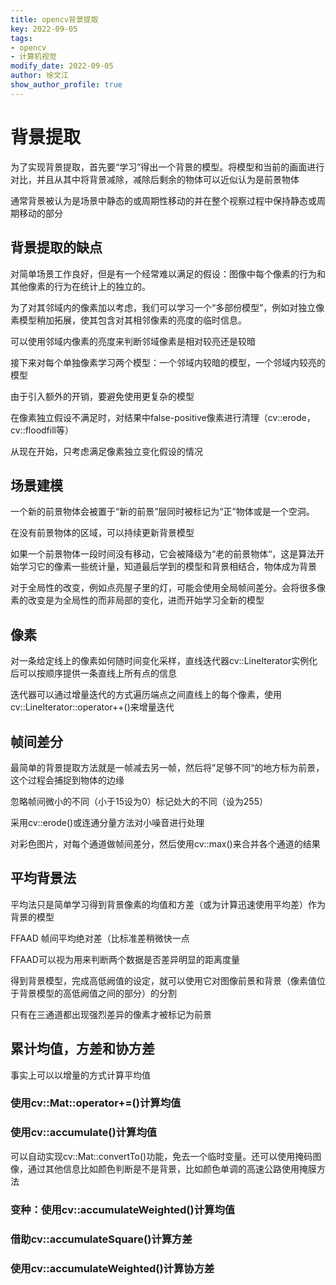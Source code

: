 ```yaml
---
title: opencv背景提取
key: 2022-09-05
tags: 
- opencv
- 计算机视觉
modify_date: 2022-09-05
author: 徐文江
show_author_profile: true
---
```





# 背景提取			
<!--more-->     
为了实现背景提取，首先要“学习”得出一个背景的模型。将模型和当前的画面进行对比，并且从其中将背景减除，减除后剩余的物体可以近似认为是前景物体			

通常背景被认为是场景中静态的或周期性移动的并在整个视察过程中保持静态或周期移动的部分				



## 背景提取的缺点			

对简单场景工作良好，但是有一个经常难以满足的假设：图像中每个像素的行为和其他像素的行为在统计上的独立的。			

为了对其邻域内的像素加以考虑，我们可以学习一个“多部份模型”，例如对独立像素模型稍加拓展，使其包含对其相邻像素的亮度的临时信息。			

可以使用邻域内像素的亮度来判断邻域像素是相对较亮还是较暗				

接下来对每个单独像素学习两个模型：一个邻域内较暗的模型，一个邻域内较亮的模型			

由于引入额外的开销，要避免使用更复杂的模型				

在像素独立假设不满足时，对结果中false-positive像素进行清理（cv::erode，cv::floodfill等）			

从现在开始，只考虑满足像素独立变化假设的情况					



## 场景建模			

一个新的前景物体会被置于“新的前景”层同时被标记为“正”物体或是一个空洞。			

在没有前景物体的区域，可以持续更新背景模型			

如果一个前景物体一段时间没有移动，它会被降级为“老的前景物体“，这是算法开始学习它的像素一些统计量，知道最后学到的模型和背景相结合，物体成为背景			



对于全局性的改变，例如点亮屋子里的灯，可能会使用全局帧间差分。会将很多像素的改变是为全局性的而非局部的变化，进而开始学习全新的模型				



## 像素				

对一条给定线上的像素如何随时间变化采样，直线迭代器cv::LineIterator实例化后可以按顺序提供一条直线上所有点的信息			

迭代器可以通过增量迭代的方式遍历端点之间直线上的每个像素，使用cv::LineIterator::operator++()来增量迭代			



## 帧间差分			

最简单的背景提取方法就是一帧减去另一帧，然后将”足够不同“的地方标为前景，这个过程会捕捉到物体的边缘			

忽略帧间微小的不同（小于15设为0）标记处大的不同（设为255）			

采用cv::erode()或连通分量方法对小噪音进行处理			



对彩色图片，对每个通道做帧间差分，然后使用cv::max()来合并各个通道的结果		



## 平均背景法				

平均法只是简单学习得到背景像素的均值和方差（或为计算迅速使用平均差）作为背景的模型				

FFAAD 帧间平均绝对差（比标准差稍微快一点				

FFAAD可以视为用来判断两个数据是否差异明显的距离度量				



得到背景模型，完成高低阙值的设定，就可以使用它对图像前景和背景（像素值位于背景模型的高低阙值之间的部分）的分割			

只有在三通道都出现强烈差异的像素才被标记为前景				



## 累计均值，方差和协方差				

事实上可以以增量的方式计算平均值				

### 使用cv::Mat::operator+=()计算均值			

### 使用cv::accumulate()计算均值			

可以自动实现cv::Mat::convertTo()功能，免去一个临时变量。还可以使用掩码图像，通过其他信息比如颜色判断是不是背景，比如颜色单调的高速公路使用掩膜方法			

### 变种：使用cv::accumulateWeighted()计算均值			

### 借助cv::accumulateSquare()计算方差				

### 使用cv::accumulateWeighted()计算协方差			


